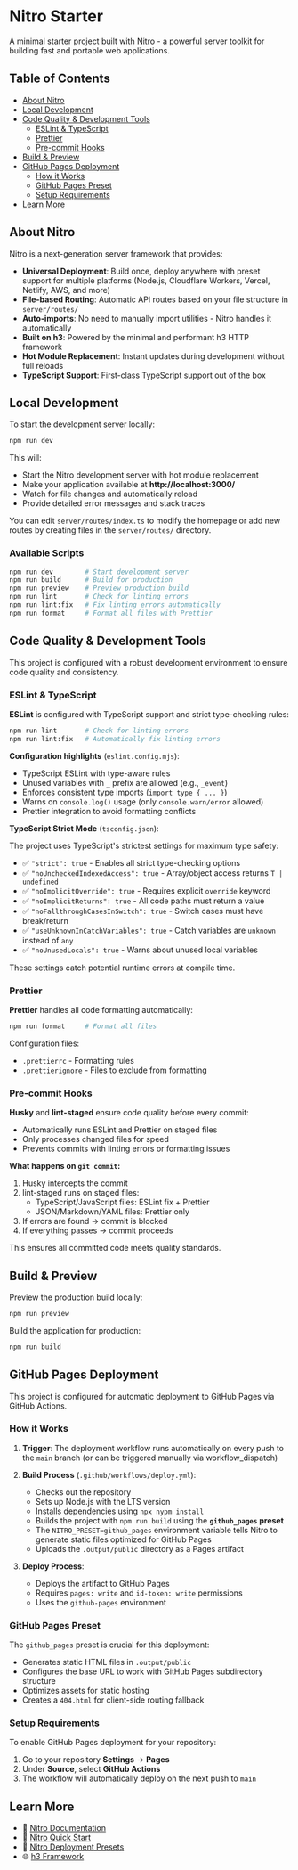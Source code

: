 # Nitro Starter

A minimal starter project built with [Nitro](https://nitro.build) - a powerful server toolkit for building fast and portable web applications.

## Table of Contents

- [About Nitro](#about-nitro)
- [Local Development](#local-development)
- [Code Quality & Development Tools](#code-quality--development-tools)
  - [ESLint & TypeScript](#eslint--typescript)
  - [Prettier](#prettier)
  - [Pre-commit Hooks](#pre-commit-hooks)
- [Build & Preview](#build--preview)
- [GitHub Pages Deployment](#github-pages-deployment)
  - [How it Works](#how-it-works)
  - [GitHub Pages Preset](#github-pages-preset)
  - [Setup Requirements](#setup-requirements)
- [Learn More](#learn-more)

## About Nitro

Nitro is a next-generation server framework that provides:

- **Universal Deployment**: Build once, deploy anywhere with preset support for multiple platforms (Node.js, Cloudflare Workers, Vercel, Netlify, AWS, and more)
- **File-based Routing**: Automatic API routes based on your file structure in `server/routes/`
- **Auto-imports**: No need to manually import utilities - Nitro handles it automatically
- **Built on h3**: Powered by the minimal and performant h3 HTTP framework
- **Hot Module Replacement**: Instant updates during development without full reloads
- **TypeScript Support**: First-class TypeScript support out of the box

## Local Development

To start the development server locally:

```bash
npm run dev
```

This will:

- Start the Nitro development server with hot module replacement
- Make your application available at **http://localhost:3000/**
- Watch for file changes and automatically reload
- Provide detailed error messages and stack traces

You can edit `server/routes/index.ts` to modify the homepage or add new routes by creating files in the `server/routes/` directory.

### Available Scripts

```bash
npm run dev        # Start development server
npm run build      # Build for production
npm run preview    # Preview production build
npm run lint       # Check for linting errors
npm run lint:fix   # Fix linting errors automatically
npm run format     # Format all files with Prettier
```

## Code Quality & Development Tools

This project is configured with a robust development environment to ensure code quality and consistency.

### ESLint & TypeScript

**ESLint** is configured with TypeScript support and strict type-checking rules:

```bash
npm run lint       # Check for linting errors
npm run lint:fix   # Automatically fix linting errors
```

**Configuration highlights** (`eslint.config.mjs`):

- TypeScript ESLint with type-aware rules
- Unused variables with `_` prefix are allowed (e.g., `_event`)
- Enforces consistent type imports (`import type { ... }`)
- Warns on `console.log()` usage (only `console.warn/error` allowed)
- Prettier integration to avoid formatting conflicts

**TypeScript Strict Mode** (`tsconfig.json`):

The project uses TypeScript's strictest settings for maximum type safety:

- ✅ `"strict": true` - Enables all strict type-checking options
- ✅ `"noUncheckedIndexedAccess": true` - Array/object access returns `T | undefined`
- ✅ `"noImplicitOverride": true` - Requires explicit `override` keyword
- ✅ `"noImplicitReturns": true` - All code paths must return a value
- ✅ `"noFallthroughCasesInSwitch": true` - Switch cases must have break/return
- ✅ `"useUnknownInCatchVariables": true` - Catch variables are `unknown` instead of `any`
- ✅ `"noUnusedLocals": true` - Warns about unused local variables

These settings catch potential runtime errors at compile time.

### Prettier

**Prettier** handles all code formatting automatically:

```bash
npm run format     # Format all files
```

Configuration files:

- `.prettierrc` - Formatting rules
- `.prettierignore` - Files to exclude from formatting

### Pre-commit Hooks

**Husky** and **lint-staged** ensure code quality before every commit:

- Automatically runs ESLint and Prettier on staged files
- Only processes changed files for speed
- Prevents commits with linting errors or formatting issues

**What happens on `git commit`:**

1. Husky intercepts the commit
2. lint-staged runs on staged files:
   - TypeScript/JavaScript files: ESLint fix + Prettier
   - JSON/Markdown/YAML files: Prettier only
3. If errors are found → commit is blocked
4. If everything passes → commit proceeds

This ensures all committed code meets quality standards.

## Build & Preview

Preview the production build locally:

```bash
npm run preview
```

Build the application for production:

```bash
npm run build
```

## GitHub Pages Deployment

This project is configured for automatic deployment to GitHub Pages via GitHub Actions.

### How it Works

1. **Trigger**: The deployment workflow runs automatically on every push to the `main` branch (or can be triggered manually via workflow_dispatch)

2. **Build Process** (`.github/workflows/deploy.yml`):
   - Checks out the repository
   - Sets up Node.js with the LTS version
   - Installs dependencies using `npx nypm install`
   - Builds the project with `npm run build` using the **`github_pages` preset**
   - The `NITRO_PRESET=github_pages` environment variable tells Nitro to generate static files optimized for GitHub Pages
   - Uploads the `.output/public` directory as a Pages artifact

3. **Deploy Process**:
   - Deploys the artifact to GitHub Pages
   - Requires `pages: write` and `id-token: write` permissions
   - Uses the `github-pages` environment

### GitHub Pages Preset

The `github_pages` preset is crucial for this deployment:

- Generates static HTML files in `.output/public`
- Configures the base URL to work with GitHub Pages subdirectory structure
- Optimizes assets for static hosting
- Creates a `404.html` for client-side routing fallback

### Setup Requirements

To enable GitHub Pages deployment for your repository:

1. Go to your repository **Settings** → **Pages**
2. Under **Source**, select **GitHub Actions**
3. The workflow will automatically deploy on the next push to `main`

## Learn More

- 📖 [Nitro Documentation](https://nitro.build/guide)
- 🚀 [Nitro Quick Start](https://nitro.build/guide#quick-start)
- 🔧 [Nitro Deployment Presets](https://nitro.build/deploy)
- 🌐 [h3 Framework](https://h3.unjs.io/)
